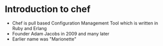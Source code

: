 # Introduction to chef
- Chef is pull based Configuration Management Tool which is written in Ruby and Erlang
- Founder Adam Jacobs in 2009 and many later
- Earlier name was "Marionette"  
